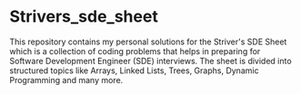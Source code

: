 # Strivers_sde_sheet
This repository contains my personal solutions for the Striver's SDE Sheet which is a collection of coding problems that helps in preparing for Software Development Engineer (SDE) interviews. The sheet is divided into structured topics like Arrays, Linked Lists, Trees, Graphs, Dynamic Programming and many more.
